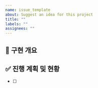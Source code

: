 ```yaml
---
name: issue_template
about: Suggest an idea for this project
title: ""
labels: ""
assignees: ""
---
```


## :briefcase: **구현 개요**


## :white_check_mark: **진행 계획 및 현황**


- [ ]
